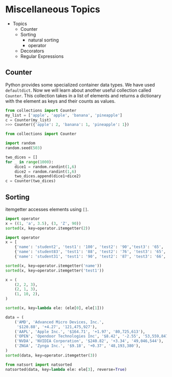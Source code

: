 # Miscellaneous Topics
- Topics
  - Counter
  - Sorting 
    - natural sorting
    - operator
  - Decorators
  - Regular Expressions

## Counter
Python provides some specialized container data types. We have used `defaultdict`. Now we will 
learn about another useful collection called `Counter`. This collection takes in a list of elements
and returns a dictionary with the element as keys and their counts as values. 

```python
from collections import Counter
my_list = ['apple', 'apple', 'banana', 'pineapple']
c = Counter(my_list)
>>> Counter({'apple': 2, 'banana': 1, 'pineapple': 1})
```

```python
from collections import Counter

import random
random.seed(503)

two_dices = []
for _ in range(1000):
    dice1 = random.randint(1,6)
    dice2 = random.randint(1,6)
    two_dices.append(dice1+dice2)
c = Counter(two_dices)
```

## Sorting
itemgetter accesses elements using `[]`. 

```python
import operator
x = ((1, 'a', 3.5), (3, 'Z', 90))
sorted(x, key=operator.itemgetter(2))
```

```python
import operator
x = [
    {'name': 'student2', 'test1': '100', 'test2': '90','test3': '65', 'test4': '68', 'test5': '94'},
    {'name': 'student83', 'test1': '88', 'test2': '76', 'test3': '65', 'test4': '97', 'test5': '82'},
    {'name': 'student31', 'test1': '90', 'test2': '87', 'test3': '66', 'test4': '95', 'test5': '72'}]

sorted(x, key=operator.itemgetter('name'))
sorted(x, key=operator.itemgetter('test1'))
```

```python
x = (
    (2, 2, 3),
    (2, 1, 3),
    (1, 10, 2),
)

sorted(x, key=lambda ele: (ele[0], ele[1]))
```


```python
data = (
    ('AMD', 'Advanced Micro Devices, Inc.',
     '$120.88', '+4.27', '121,475,927'),
    ('AAPL', 'Apple Inc.', '$164.71', '+1.97', '80,725,613'),
    ('OPEN', 'Opendoor Technologies Inc', '$8.42', '-2.55', '53,559,847'),
    ('NVDA', 'NVIDIA Corporation', '$240.82', '+3.34', '49,046,544'),
    ('ZNGA', 'Zynga Inc.', '$9.18', '+0.37', '48,193,380'),
)
sorted(data, key=operator.itemgetter(3))
```

```python
from natsort import natsorted
natsorted(data, key=lambda ele: ele[3], reverse=True)
```